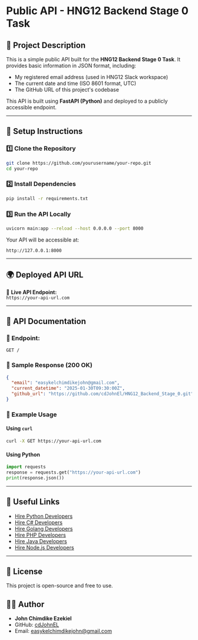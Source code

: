 # Public API - HNG12 Backend Stage 0 Task

## 📌 Project Description
This is a simple public API built for the **HNG12 Backend Stage 0 Task**. It provides basic information in JSON format, including:
- My registered email address (used in HNG12 Slack workspace)
- The current date and time (ISO 8601 format, UTC)
- The GitHub URL of this project's codebase

This API is built using **FastAPI (Python)** and deployed to a publicly accessible endpoint.

---

## 🚀 Setup Instructions

### **1️⃣ Clone the Repository**
```sh
git clone https://github.com/yourusername/your-repo.git
cd your-repo
```

### **2️⃣ Install Dependencies**
```sh
pip install -r requirements.txt
```

### **3️⃣ Run the API Locally**
```sh
uvicorn main:app --reload --host 0.0.0.0 --port 8000
```

Your API will be accessible at:
```
http://127.0.0.1:8000
```

---

## 🌍 Deployed API URL
🔗 **Live API Endpoint:**  
`https://your-api-url.com`

---

## 📖 API Documentation

### **📌 Endpoint:**
```
GET /
```

### **📌 Sample Response (200 OK)**
```json
{
  "email": "easykelchimdikejohn@gmail.com",
  "current_datetime": "2025-01-30T09:30:00Z",
  "github_url": "https://github.com/cdJohnEl/HNG12_Backend_Stage_0.git"
}
```

### **📌 Example Usage**
#### **Using `curl`**
```sh
curl -X GET https://your-api-url.com
```
#### **Using Python**
```python
import requests
response = requests.get("https://your-api-url.com")
print(response.json())
```

---

## 🔗 Useful Links
- [Hire Python Developers](https://hng.tech/hire/python-developers)
- [Hire C# Developers](https://hng.tech/hire/csharp-developers)
- [Hire Golang Developers](https://hng.tech/hire/golang-developers)
- [Hire PHP Developers](https://hng.tech/hire/php-developers)
- [Hire Java Developers](https://hng.tech/hire/java-developers)
- [Hire Node.js Developers](https://hng.tech/hire/nodejs-developers)

---

## 📜 License
This project is open-source and free to use.

## 👨‍💻 Author
- **John Chimdike Ezekiel**
- GitHub: [cdJohnEL](hhttps://github.com/cdJohnEl)
- Email: easykelchimdikejohn@gmail.com

